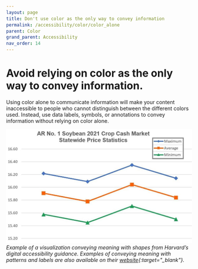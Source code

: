 ```yaml
---
layout: page
title: Don't use color as the only way to convey information
permalink: /accessibility/color/color_alone
parent: Color
grand_parent: Accessibility
nav_order: 14
---
```


# Avoid relying on color as the only way to convey information.

Using color alone to communicate information will make your content inaccessible to people who cannot distinguish between the different colors used. Instead, use data labels, symbols, or annotations to convey information without relying on color alone. 

![Line graph showing maximum, average, and minimum soybean prices in 2021](../color/color_alone.png)\
*Example of a visualization conveying meaning with shapes from Harvard’s digital accessibility guidance. Examples of conveying meaning with patterns and labels are also available on their [website](https://accessibility.huit.harvard.edu/data-viz-charts-graphs){:target="_blank"}.*

